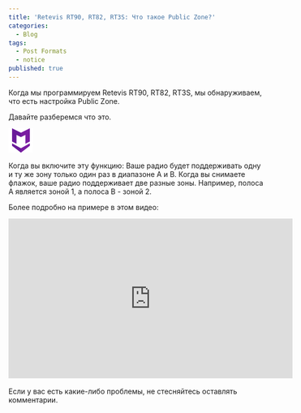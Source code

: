```yaml
---
title: 'Retevis RT90, RT82, RT3S: Что такое Public Zone?'
categories:
  - Blog
tags:
  - Post Formats
  - notice
published: true
---
```


Когда мы программируем Retevis RT90, RT82, RT3S, мы обнаруживаем, что есть настройка Public Zone.

Давайте разберемся что это.

![alt text](https://github.com/adam-p/markdown-here/raw/master/src/common/images/icon48.png "Logo Title Text 1")

Когда вы включите эту функцию:
Ваше радио будет поддерживать одну и ту же зону только один раз в диапазоне А и В. Когда вы снимаете  флажок, ваше радио поддерживает две разные зоны. Например, полоса A является зоной 1, а полоса B - зоной 2. 

Более подробно на примере в этом видео: 

<iframe width="560" height="315" src="https://www.youtube.com/embed/-ip4yUZuXaI" frameborder="0" allow="accelerometer; autoplay; encrypted-media; gyroscope; picture-in-picture" allowfullscreen></iframe>

Если у вас есть какие-либо проблемы, не стесняйтесь оставлять комментарии.
